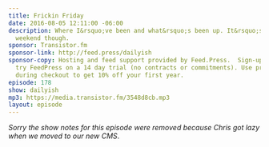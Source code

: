 ```yaml
---
title: Frickin Friday
date: 2016-08-05 12:11:00 -06:00
description: Where I&rsquo;ve been and what&rsquo;s been up. It&rsquo;s another wiener
  weekend though.
sponsor: Transistor.fm
sponsor-link: http://feed.press/dailyish
sponsor-copy: Hosting and feed support provided by Feed.Press.  Sign-up today and
  try FeedPress on a 14 day trial (no contracts or commitments). Use promo code "dailyish"
  during checkout to get 10% off your first year.
episode: 178
show: dailyish
mp3: https://media.transistor.fm/3548d8cb.mp3
layout: episode
---
```


<em>Sorry the show notes for this episode were removed because Chris got lazy when we moved to our new CMS</em>.
